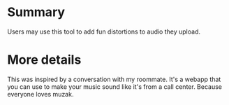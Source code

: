 # Summary

Users may use this tool to add fun distortions to audio they upload.

# More details

This was inspired by a conversation with my roommate. It's a webapp that you can use to make your music sound like it's from a call center. Because everyone loves muzak.